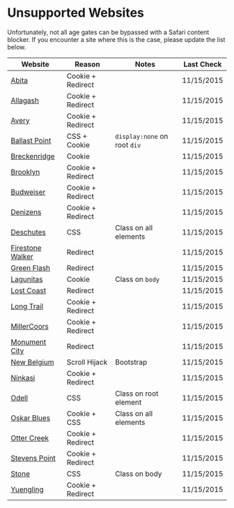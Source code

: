 Unsupported Websites
====================

Unfortunately, not all age gates can be bypassed with a Safari content blocker.
If you encounter a site where this is the case, please update the list below.


| Website | Reason | Notes | Last Check |
| ------- | ------ | ----- | ---------- |
| [Abita](https://abita.com/) | Cookie + Redirect | | 11/15/2015 |
| [Allagash](http://www.allagash.com) | Cookie + Redirect | | 11/15/2015 |
| [Avery](http://averybrewing.com) | Cookie + Redirect | | 11/15/2015 |
| [Ballast Point](http://www.ballastpoint.com) | CSS + Cookie | `display:none` on root `div` | 11/15/2015 |
| [Breckenridge](http://www.breckbrew.com) | Cookie | | 11/15/2015 |
| [Brooklyn](http://brooklynbrewery.com/verify) | Cookie + Redirect | | 11/15/2015 |
| [Budweiser](http://www.budweiser.com) | Cookie + Redirect | | 11/15/2015 |
| [Denizens](http://denizensbrewingco.com) | Cookie + Redirect | | 11/15/2015 |
| [Deschutes](http://www.deschutesbrewery.com) | CSS | Class on all elements | 11/15/2015 |
| [Firestone Walker](http://www.firestonebeer.com) | Redirect | | 11/15/2015 |
| [Green Flash](http://www.greenflashbrew.com/) | Redirect | | 11/15/2015 |
| [Lagunitas](https://lagunitas.com) | Cookie | Class on `body` | 11/15/2015 |
| [Lost Coast](http://www.lostcoast.com/main.php) | Redirect | | 11/15/2015 |
| [Long Trail](http://longtrail.com) | Cookie + Redirect | | 11/15/2015 |
| [MillerCoors](http://www.millercoors.com/) | Cookie + Redirect | | 11/15/2015 |
| [Monument City](http://www.monumentcitybrewing.com) | Redirect | | 11/15/2015 |
| [New Belgium](http://www.newbelgium.com/) | Scroll Hijack | Bootstrap | 11/15/2015 |
| [Ninkasi](http://www.ninkasibrewing.com/) | Cookie + Redirect | | 11/15/2015 |
| [Odell](http://odellbrewing.com) | CSS | Class on root element | 11/15/2015 |
| [Oskar Blues](http://www.oskarblues.com) | Cookie + CSS | Class on all elements | 11/15/2015 |
| [Otter Creek](http://ottercreekbrewing.com) | Cookie + Redirect | | 11/15/2015 |
| [Stevens Point](http://www.pointbeer.com/) | Cookie + Redirect | | 11/15/2015 |
| [Stone](http://www.stonebrewing.com/) | CSS | Class on body | 11/15/2015 |
| [Yuengling](http://yuengling.com) | Cookie + Redirect | | 11/15/2015 |